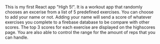 
This is my first React app "High 5!". It is a workout app 
that randomly chooses an excerise from a list of 5 predefined exercises.
You can choose to add your name or not. Adding your
name will send a score of whatever exercises you complete to a firebase database
to be compare with other scores. The top 3 scores for each exercise are
displayed on the highscores page.
You are also able to control the range for the amount of reps that you can handle. 
